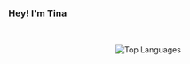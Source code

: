### Hey! I'm Tina

<br>
<p align="center">
  <img src="https://github-readme-stats.vercel.app/api/top-langs/?username=xiaossr&layout=compact&theme=algolia" alt="Top Languages" />
</p>

<!--
**xiaossr/xiaossr** is a ✨ _special_ ✨ repository because its `README.md` (this file) appears on your GitHub profile.

Here are some ideas to get you started:

- 🔭 I’m currently working on ...
- 🌱 I’m currently learning ...
- 👯 I’m looking to collaborate on ...
- 🤔 I’m looking for help with ...
- 💬 Ask me about ...
- 📫 How to reach me: ...
- 😄 Pronouns: ...
- ⚡ Fun fact: ...
-->
